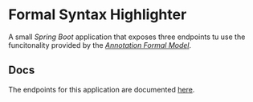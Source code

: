 # Formal Syntax Highlighter

A small *Spring Boot* application that exposes three endpoints tu use the funcitonality provided by the [*Annotation Formal Model*](https://github.com/MEPalma/UZH-ASE-AnnotationWS-FormalModel).

## Docs

The endpoints for this application are documented [here](../Docs/API%20Specs/Formal%20Syntax%20Highlighter%20API.md).